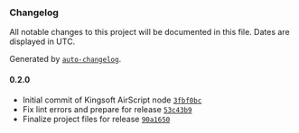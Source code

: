 ### Changelog

All notable changes to this project will be documented in this file. Dates are displayed in UTC.

Generated by [`auto-changelog`](https://github.com/CookPete/auto-changelog).

#### 0.2.0

- Initial commit of Kingsoft AirScript node [`3fbf0bc`](https://github.com/sunaibot/n8n-nodes-kingsoft-airscript/commit/3fbf0bc8ad6eaebc57448dfa4fb78f4915378c22)
- Fix lint errors and prepare for release [`53c43b9`](https://github.com/sunaibot/n8n-nodes-kingsoft-airscript/commit/53c43b99597c0b14bb8805df7bff675a00d13b84)
- Finalize project files for release [`90a1650`](https://github.com/sunaibot/n8n-nodes-kingsoft-airscript/commit/90a16506597a8022ae9cbfa1053419d30595b23b)
